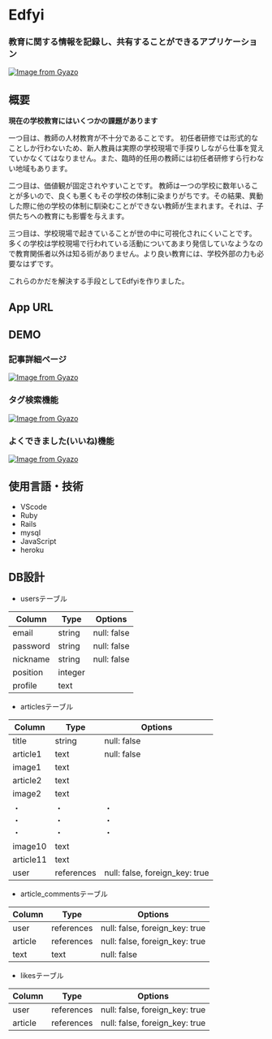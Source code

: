 # Edfyi

### 教育に関する情報を記録し、共有することができるアプリケーション

[![Image from Gyazo](https://i.gyazo.com/38295b4374b9a5674b4b12b118e8ea9c.gif)](https://gyazo.com/38295b4374b9a5674b4b12b118e8ea9c)

## 概要
**現在の学校教育にはいくつかの課題があります**  

一つ目は、教師の人材教育が不十分であることです。
初任者研修では形式的なことしか行わないため、新人教員は実際の学校現場で手探りしながら仕事を覚えていかなくてはなりません。また、臨時的任用の教師には初任者研修すら行わない地域もあります。

二つ目は、価値観が固定されやすいことです。
教師は一つの学校に数年いることが多いので、良くも悪くもその学校の体制に染まりがちです。その結果、異動した際に他の学校の体制に馴染むことができない教師が生まれます。それは、子供たちへの教育にも影響を与えます。

三つ目は、学校現場で起きていることが世の中に可視化されにくいことです。
多くの学校は学校現場で行われている活動についてあまり発信していなようなので教育関係者以外は知る術がありません。より良い教育には、学校外部の力も必要なはずです。

これらのかだを解決する手段としてEdfyiを作りました。

## App URL

## DEMO

### 記事詳細ページ
[![Image from Gyazo](https://i.gyazo.com/286b2473c9024c3696e14141ebcba097.gif)](https://gyazo.com/286b2473c9024c3696e14141ebcba097)

### タグ検索機能
[![Image from Gyazo](https://i.gyazo.com/a4378066c25f83734e37e98528bfccdf.gif)](https://gyazo.com/a4378066c25f83734e37e98528bfccdf)

### よくできました(いいね)機能
[![Image from Gyazo](https://i.gyazo.com/217fefa7fa9c4f141a8f65158cde10f1.gif)](https://gyazo.com/217fefa7fa9c4f141a8f65158cde10f1)

## 使用言語・技術
* VScode
* Ruby
* Rails
* mysql
* JavaScript
* heroku

## DB設計
* usersテーブル  

| Column      | Type     | Options     |
|-------------|----------|-------------|
| email       | string   | null: false |
| password    | string   | null: false |
| nickname    | string   | null: false |
| position    | integer  |             |
| profile     | text     |             |

* articlesテーブル

| Column      | Type     | Options     |
|-------------|----------|-------------|
| title       | string   | null: false |
| article1    | text     | null: false |
| image1      | text     |             |
| article2    | text     |             |
| image2      | text     |             |
|・<br>・<br>・|・<br>・<br>・|・<br>・<br>・|
| image10      | text     |             |
| article11    | text     |             |
| user        | references|null: false, foreign_key: true|

* article_commentsテーブル

| Column      | Type     | Options     |
|-------------|----------|-------------|
| user        | references|null: false, foreign_key: true|
| article     | references|null: false, foreign_key: true|
| text        | text     |null: false |

* likesテーブル

| Column      | Type     | Options     |
|-------------|----------|-------------|
| user        | references|null: false, foreign_key: true|
| article     | references|null: false, foreign_key: true|